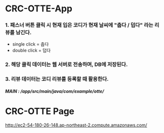 # CRC-OTTE-App

### 1. 패스너 버튼 클릭 시 현재 입은 코디가 현재 날씨에 "춥다 / 덥다" 라는 리뷰를 남긴다.
- single click = 춥다
- double click = 덥다
### 2. 해당 클릭 데이터는 웹 서버로 전송하며, DB에 저장된다.
### 3. 리뷰 데이터는 코디 리뷰를 등록할 때 활용한다.

##### MAIN : /app/src/main/java/com/example/otte/

# CRC-OTTE Page
http://ec2-54-180-26-148.ap-northeast-2.compute.amazonaws.com/
